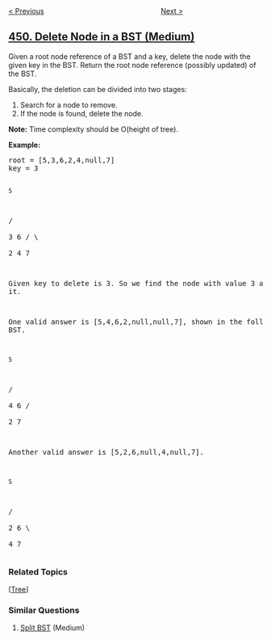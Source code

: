 <!--|This file generated by command(leetcode description); DO NOT EDIT.    |-->
<!--+----------------------------------------------------------------------+-->
<!--|@author    openset <openset.wang@gmail.com>                           |-->
<!--|@link      https://github.com/openset                                 |-->
<!--|@home      https://github.com/openset/leetcode                        |-->
<!--+----------------------------------------------------------------------+-->

[< Previous](../serialize-and-deserialize-bst "Serialize and Deserialize BST")
　　　　　　　　　　　　　　　　
[Next >](../sort-characters-by-frequency "Sort Characters By Frequency")

## [450. Delete Node in a BST (Medium)](https://leetcode.com/problems/delete-node-in-a-bst "删除二叉搜索树中的节点")

<p>Given a root node reference of a BST and a key, delete the node with the given key in the BST. Return the root node reference (possibly updated) of the BST.</p>

<p>Basically, the deletion can be divided into two stages:
<ol>
<li>Search for a node to remove.</li>
<li>If the node is found, delete the node.</li>
</ol>
</p>

<p><b>Note:</b> Time complexity should be O(height of tree).</p>

<p><b>Example:</b>
<pre>
root = [5,3,6,2,4,null,7]
key = 3

    5
   / \
  3   6
 / \   \
2   4   7

Given key to delete is 3. So we find the node with value 3 and delete it.

One valid answer is [5,4,6,2,null,null,7], shown in the following BST.

    5
   / \
  4   6
 /     \
2       7

Another valid answer is [5,2,6,null,4,null,7].

    5
   / \
  2   6
   \   \
    4   7
</pre>
</p>

### Related Topics
  [[Tree](../../tag/tree/README.md)]

### Similar Questions
  1. [Split BST](../split-bst) (Medium)
